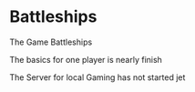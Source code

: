 # Battleships
The Game Battleships

The basics for one player is nearly finish

The Server for local Gaming has not started jet